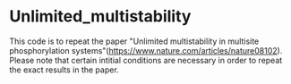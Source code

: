 # Unlimited_multistability
This code is to repeat the paper "Unlimited multistability in multisite phosphorylation systems"(https://www.nature.com/articles/nature08102).
Please note that certain intitial conditions are necessary in order to repeat the exact results in the paper.
